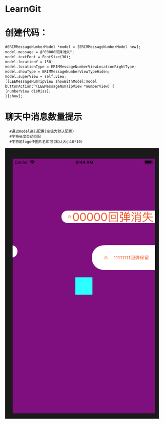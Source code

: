 # LearnGit



# 创建代码：
    #ERIMMessageNumberModel *model = [ERIMMessageNumberModel new];
    model.message = @"00000回弹消失";
    model.textFont = FontSize(30);
    model.locationY = 150;
    model.locationType = ERIMMessageNumberViewLocationRightType;
    model.showType = ERIMMessageNumberViewTypeHiden;
    model.superView = self.view;
    [[LEEMessageNumTipView showWithModel:model buttonAction:^(LEEMessageNumTipView *numberView) {
    [numberView disMiss];
    }]show];


  
  # 聊天中消息数量提示   
      #通过model进行配置(空值为默认配置)
      #字符长度自动匹配
      #字符前logo传图片名即可(默认大小10*10)
      
      
![效果图](https://github.com/lwk123qq/LearnGit/blob/master/效果图.png)

